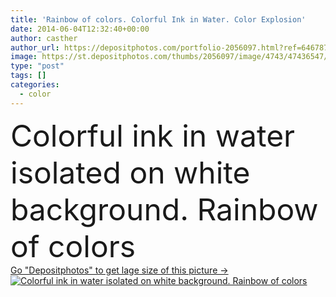 ```yaml
---
title: 'Rainbow of colors. Colorful Ink in Water. Color Explosion'
date: 2014-06-04T12:32:40+00:00
author: casther
author_url: https://depositphotos.com/portfolio-2056097.html?ref=64678756
image: https://st.depositphotos.com/thumbs/2056097/image/4743/47436547/api_thumb_450.jpg?forcejpeg=true
type: "post"
tags: []
categories: 
  - color
---
```

<div aling="center">
            <font size="60"> Colorful ink in water isolated on white background. Rainbow of colors</font>   
</div>
<div>
    <a href='https://st.depositphotos.com/thumbs/2056097/image/4743/47436547/api_thumb_450.jpg?forcejpeg=true?ref=64678756' target=_blank > Go "Depositphotos" to get lage size of this picture ->
        <img href='https://st.depositphotos.com/thumbs/2056097/image/4743/47436547/api_thumb_450.jpg?forcejpeg=true?ref=64678756' src='https://st.depositphotos.com/2056097/4743/i/950/depositphotos_47436547-stock-photo-rainbow-of-colors-colorful-ink.jpg?forcejpeg=true' alt='Colorful ink in water isolated on white background. Rainbow of colors' >
    </a>
</div>
